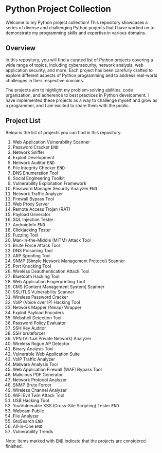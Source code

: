# Python Project Collection

Welcome to my Python project collection! This repository showcases a series of diverse and challenging Python projects that I have worked on to demonstrate my programming skills and expertise in various domains.

## Overview

In this repository, you will find a curated list of Python projects covering a wide range of topics, including cybersecurity, network analysis, web application security, and more. Each project has been carefully crafted to explore different aspects of Python programming and to address real-world challenges in their respective domains.

The projects aim to highlight my problem-solving abilities, code organization, and adherence to best practices in Python development. I have implemented these projects as a way to challenge myself and grow as a programmer, and I am excited to share them with the public.

## Project List

Below is the list of projects you can find in this repository:

1. Web Application Vulnerability Scanner
2. Password Cracker <kbd>END</kbd>
3. Network Sniffer
4. Exploit Development
5. Network Auditor <kbd>END</kbd>
6. File Integrity Checker <kbd>END</kbd>
7. DNS Enumeration Tool
8. Social Engineering Toolkit
9. Vulnerability Exploitation Framework
10. Password Manager Security Analyzer <kbd>END</kbd>
11. Network Traffic Analyzer
12. Firewall Bypass Tool
13. Web Proxy Server
14. Remote Access Trojan (RAT)
15. Payload Generator
16. SQL Injection Tester
17. AndroidInfo <kbd>END</kbd>
18. Clickjacking Tester
19. Fuzzing Tool
20. Man-in-the-Middle (MITM) Attack Tool
21. Brute Force Attack Tool
22. DNS Poisoning Tool
23. ARP Spoofing Tool
24. SNMP (Simple Network Management Protocol) Scanner
25. Port Knocking Tool
26. Wireless Deauthentication Attack Tool
27. Bluetooth Hacking Tool
28. Web Application Fingerprinting Tool
29. CMS (Content Management System) Scanner
30. SSL/TLS Vulnerability Scanner
31. Wireless Password Cracker
32. VoIP (Voice over IP) Hacking Tool
33. Network Mapper (Nmap) Wrapper
34. Exploit Payload Encoders
35. Webshell Detection Tool
36. Password Policy Evaluator
37. SSH Key Auditor
38. SSH bruteforcer
39. VPN (Virtual Private Network) Analyzer
40. Wireless Rogue AP Detector
41. Binary Analysis Tool
42. Vulnerable Web Application Suite
43. VoIP Traffic Analyzer
44. Malware Analysis Tool
45. Web Application Firewall (WAF) Bypass Tool
46. Malicious PDF Generator
47. Network Protocol Analyzer
48. SNMP Brute Forcer
49. Wireless Channel Analyzer
50. WiFi Evil Twin Attack Tool
51. USB Hacking Tool
52. YouVulnerable XSS (Cross-Site Scripting) Tester <kbd>END</kbd> 
53. Webcam Public
54. File Analyzer
55. GtoSearch <kbd>END</kbd>
56. All-in-One <kbd>END</kbd>
57. Vulnerability Trends

Note: Items marked with <kbd>END</kbd> indicate that the projects are considered finished.
